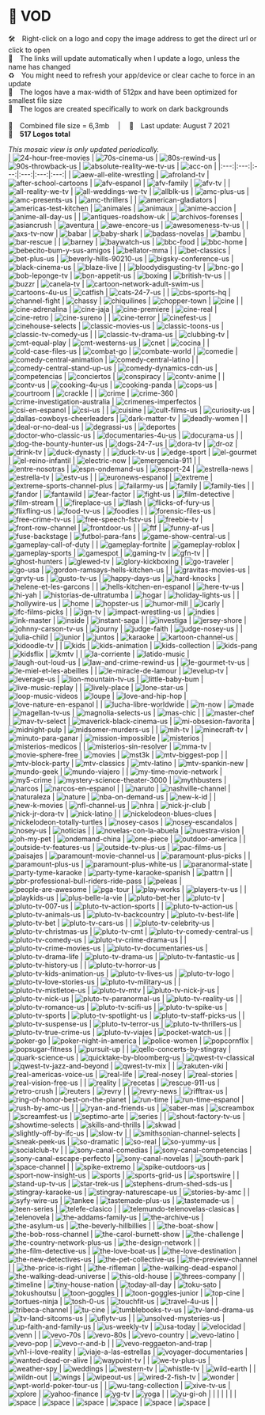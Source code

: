 📼 VOD
===============
🛠 Right-click on a logo and copy the image address to get the direct url or click to open  
🔗 The links will update automatically when I update a logo, unless the name has changed  
♻️ You might need to refresh your app/device or clear cache to force in an update  
📐 The logos have a max-width of 512px and have been optimized for smallest file size  
🖤 The logos are created specifically to work on dark backgrounds  
   
💾 Combined file size = 6,3mb  |  📅 Last update: August 7 2021  
🎨 __517 Logos total__
   
   
*This mosaic view is only updated periodically.*  
| ![24-hour-free-movies] | ![70s-cinema-us] | ![80s-rewind-us] | ![90s-throwback-us] | ![absolute-reality-we-tv-us] | ![acc-on] |
|:---:|:---:|:---:|:---:|:---:|:---:|
| ![aew-all-elite-wrestling] | ![afroland-tv] | ![after-school-cartoons] | ![afv-espanol] | ![afv-family] | ![afv-tv] |
| ![all-reality-we-tv] | ![all-weddings-we-tv] | ![allblk-us] | ![amc-plus-us] | ![amc-presents-us] | ![amc-thrillers] |
| ![american-gladiators] | ![americas-test-kitchen] | ![animales] | ![animaux] | ![anime-accion] | ![anime-all-day-us] |
| ![antiques-roadshow-uk] | ![archivos-forenses] | ![asiancrush] | ![aventura] | ![awe-encore-us] | ![awesomeness-tv-us] |
| ![axs-tv-now] | ![babar] | ![baby-shark] | ![badass-novelas] | ![bambu] | ![bar-rescue] |
| ![barney] | ![baywatch-us] | ![bbc-food] | ![bbc-home] | ![bebecito-bum-y-sus-amigos] | ![bellator-mma] |
| ![bet-classics] | ![bet-plus-us] | ![beverly-hills-90210-us] | ![bigsky-conference-us] | ![black-cinema-us] | ![blaze-live] |
| ![bloodydisgusting-tv] | ![bnc-go] | ![bob-leponge-tv] | ![bon-appetit-us] | ![boxing] | ![british-tv-us] |
| ![buzzr] | ![canela-tv] | ![cartoon-network-adult-swim-us] | ![cartoons-4u-us] | ![catfish] | ![cats-24-7-us] |
| ![cbs-sports-hq] | ![channel-fight] | ![chassy] | ![chiquilines] | ![chopper-town] | ![cine] |
| ![cine-adrenalina] | ![cine-jaja] | ![cine-premiere] | ![cine-real] | ![cine-retro] | ![cine-sureno] |
| ![cine-terror] | ![cinefest-us] | ![cinehouse-selects] | ![classic-movies-us] | ![classic-toons-us] | ![classic-tv-comedy-us] |
| ![classic-tv-drama-us] | ![clubbing-tv] | ![cmt-equal-play] | ![cmt-westerns-us] | ![cnet] | ![cocina] |
| ![cold-case-files-us] | ![combat-go] | ![combate-world] | ![comedie] | ![comedy-central-animation] | ![comedy-central-latino] |
| ![comedy-central-stand-up-us] | ![comedy-dynamics-cdn-us] | ![competencias] | ![conciertos] | ![conspiracy] | ![contv-anime] |
| ![contv-us] | ![cooking-4u-us] | ![cooking-panda] | ![cops-us] | ![courtroom] | ![crackle] |
| ![crime] | ![crime-360] | ![crime-investigation-australia] | ![crimenes-imperfectos] | ![csi-en-espanol] | ![csi-us] |
| ![cuisine] | ![cult-films-us] | ![curiosity-us] | ![dallas-cowboys-cheerleaders] | ![dark-matter-tv] | ![deadly-women] |
| ![deal-or-no-deal-us] | ![degrassi-us] | ![deportes] | ![doctor-who-classic-us] | ![documentaries-4u-us] | ![docurama-us] |
| ![dog-the-bounty-hunter-us] | ![dogs-24-7-us] | ![dora-tv] | ![dr-oz] | ![drink-tv] | ![duck-dynasty] |
| ![duck-tv-us] | ![edge-sport] | ![el-gourmet] | ![el-reino-infantil] | ![electric-now] | ![emergencia-911] |
| ![entre-nosotras] | ![espn-ondemand-us] | ![esport-24] | ![estrella-news] | ![estrella-tv] | ![estv-us] |
| ![euronews-espanol] | ![extreme] | ![extreme-sports-channel-plus] | ![failarmy-us] | ![family] | ![family-ties] |
| ![fandor] | ![fantawild] | ![fear-factor] | ![fight-us] | ![film-detective] | ![film-stream] |
| ![fireplace-us] | ![flash] | ![flicks-of-fury-us] | ![flixfling-us] | ![food-tv-us] | ![foodies] |
| ![forensic-files-us] | ![free-crime-tv-us] | ![free-speech-fstv-us] | ![freebie-tv] | ![front-row-channel] | ![frontdoor-us] |
| ![ftf] | ![funny-af-us] | ![fuse-backstage] | ![futbol-para-fans] | ![game-show-central-us] | ![gameplay-call-of-duty] |
| ![gameplay-fortnite] | ![gameplay-roblox] | ![gameplay-sports] | ![gamespot] | ![gaming-tv] | ![gfn-tv] |
| ![ghost-hunters] | ![glewed-tv] | ![glory-kickboxing] | ![go-traveler] | ![go-usa] | ![gordon-ramsays-hells-kitchen-us] |
| ![gravitas-movies-us] | ![grvty-us] | ![gusto-tv-us] | ![happy-days-us] | ![hard-knocks] | ![helene-et-les-garcons] |
| ![hells-kitchen-en-espanol] | ![here-tv-us] | ![hi-yah] | ![historias-de-ultratumba] | ![hogar] | ![holiday-lights-us] |
| ![hollywire-us] | ![home] | ![hopster-us] | ![humor-mill] | ![icarly] | ![ifc-films-picks] |
| ![ign-tv] | ![impact-wrestling-us] | ![indies] | ![ink-master] | ![inside] | ![instant-saga] |
| ![investiga] | ![jersey-shore] | ![johnny-carson-tv-us] | ![journy] | ![judge-faith] | ![judge-nosey-us] |
| ![julia-child] | ![junior] | ![juntos] | ![karaoke] | ![kartoon-channel-us] | ![kidoodle-tv] |
| ![kids] | ![kids-animation] | ![kids-collection] | ![kids-pang] | ![kidsflix] | ![kmtv] |
| ![la-corriente] | ![latido-music] | ![laugh-out-loud-us] | ![law-and-crime-rewind-us] | ![le-gourmet-tv-us] | ![le-miel-et-les-abeilles] |
| ![le-miracle-de-lamour] | ![levelup-tv] | ![leverage-us] | ![lion-mountain-tv-us] | ![little-baby-bum] | ![live-music-replay] |
| ![lively-place] | ![lone-star-us] | ![loop-music-videos] | ![loupe] | ![love-and-hip-hop] | ![love-nature-en-espanol] |
| ![lucha-libre-worldwide] | ![m-now] | ![made] | ![magellan-tv-us] | ![magnolia-selects-us] | ![mas-chic] |
| ![master-chef] | ![mav-tv-select] | ![maverick-black-cinema-us] | ![mi-obsesion-favorita] | ![midnight-pulp] | ![midsomer-murders-us] |
| ![mih-tv] | ![minecraft-tv] | ![minuto-para-ganar] | ![mission-impossible] | ![misterios] | ![misterios-medicos] |
| ![misterios-sin-resolver] | ![mma-tv] | ![movie-sphere-free] | ![movies] | ![mst3k] | ![mtv-biggest-pop] |
| ![mtv-block-party] | ![mtv-classics] | ![mtv-latino] | ![mtv-spankin-new] | ![mundo-geek] | ![mundo-viajero] |
| ![my-time-movie-network] | ![my5-crime] | ![mystery-science-theater-3000] | ![mythbusters] | ![narcos] | ![narcos-en-espanol] |
| ![naruto] | ![nashville-channel] | ![naturaleza] | ![nature] | ![nba-on-demand-us] | ![new-k-id] |
| ![new-k-movies] | ![nfl-channel-us] | ![nhra] | ![nick-jr-club] | ![nick-jr-dora-tv] | ![nick-latino] |
| ![nickelodeon-blues-clues] | ![nickelodeon-totally-turtles] | ![nosey-casos] | ![nosey-escandalos] | ![nosey-us] | ![noticias] |
| ![novelas-con-la-abuela] | ![nuestra-vision] | ![oh-my-pet] | ![ondemand-china] | ![one-piece] | ![outdoor-america] |
| ![outside-tv-features-us] | ![outside-tv-plus-us] | ![pac-films-us] | ![paisajes] | ![paramount-movie-channel-us] | ![paramount-plus-picks] |
| ![paramount-plus-us] | ![paramount-plus-white-us] | ![paranormal-state] | ![party-tyme-karaoke] | ![party-tyme-karaoke-spanish] | ![pattrn] |
| ![pbr-professional-bull-riders-ride-pass] | ![peleas] | ![people-are-awesome] | ![pga-tour] | ![play-works] | ![players-tv-us] |
| ![playkids-us] | ![plus-belle-la-vie] | ![pluto-bet-her] | ![pluto-tv] | ![pluto-tv-007-us] | ![pluto-tv-action-sports] |
| ![pluto-tv-action-us] | ![pluto-tv-animals-us] | ![pluto-tv-backcountry] | ![pluto-tv-best-life] | ![pluto-tv-bet] | ![pluto-tv-cars-us] |
| ![pluto-tv-celebrity-us] | ![pluto-tv-christmas-us] | ![pluto-tv-cmt] | ![pluto-tv-comedy-central-us] | ![pluto-tv-comedy-us] | ![pluto-tv-crime-drama-us] |
| ![pluto-tv-crime-movies-us] | ![pluto-tv-documentaries-us] | ![pluto-tv-drama-life] | ![pluto-tv-drama-us] | ![pluto-tv-fantastic-us] | ![pluto-tv-history-us] |
| ![pluto-tv-horror-us] | ![pluto-tv-kids-animation-us] | ![pluto-tv-lives-us] | ![pluto-tv-logo] | ![pluto-tv-love-stories-us] | ![pluto-tv-military-us] |
| ![pluto-tv-mistletoe-us] | ![pluto-tv-mtv] | ![pluto-tv-nick-jr-us] | ![pluto-tv-nick-us] | ![pluto-tv-paranormal-us] | ![pluto-tv-reality-us] |
| ![pluto-tv-romance-us] | ![pluto-tv-scifi-us] | ![pluto-tv-spike-us] | ![pluto-tv-sports] | ![pluto-tv-spotlight-us] | ![pluto-tv-staff-picks-us] |
| ![pluto-tv-suspense-us] | ![pluto-tv-terror-us] | ![pluto-tv-thrillers-us] | ![pluto-tv-true-crime-us] | ![pluto-tv-viajes] | ![pocket-watch-us] |
| ![poker-go] | ![poker-night-in-america] | ![police-women] | ![popcornflix] | ![popsugar-fitness] | ![pursuit-up] |
| ![qello-concerts-by-stingray] | ![quark-science-us] | ![quicktake-by-bloomberg-us] | ![qwest-tv-classical] | ![qwest-tv-jazz-and-beyond] | ![qwest-tv-mix] |
| ![rakuten-viki] | ![real-americas-voice-us] | ![real-life] | ![real-nosey] | ![real-stories] | ![real-vision-free-us] |
| ![reality] | ![recetas] | ![rescue-911-us] | ![retro-crush] | ![reuters] | ![revry] |
| ![revry-news] | ![rifftrax-us] | ![ring-of-honor-best-on-the-planet] | ![run-time] | ![run-time-espanol] | ![rush-by-amc-us] |
| ![ryan-and-friends-us] | ![saber-mas] | ![screambox] | ![screamfest-us] | ![septimo-arte] | ![series] |
| ![shout-factory-tv-us] | ![showtime-selects] | ![skills-and-thrills] | ![skwad] | ![slightly-off-by-ifc-us] | ![slow-tv] |
| ![smithsonian-channel-selects] | ![sneak-peek-us] | ![so-dramatic] | ![so-real] | ![so-yummy-us] | ![socialclub-tv] |
| ![sony-canal-comedias] | ![sony-canal-competencias] | ![sony-canal-escape-perfecto] | ![sony-canal-novelas] | ![south-park] | ![space-channel] |
| ![spike-extremo] | ![spike-outdoors-us] | ![sport-now-insight-us] | ![sports] | ![sports-grid-us] | ![sportswire] |
| ![stand-up-tv-us] | ![star-trek-us] | ![stephens-drum-shed-sds-us] | ![stingray-karaoke-us] | ![stingray-naturescape-us] | ![stories-by-amc] |
| ![syfy-wire-us] | ![tankee] | ![tastemade-plus-us] | ![tastemade-us] | ![teen-series] | ![telefe-clasico] |
| ![telemundo-telenovelas-clasicas] | ![telenovela] | ![the-addams-family-us] | ![the-archive-us] | ![the-asylum-us] | ![the-beverly-hillbillies] |
| ![the-boat-show] | ![the-bob-ross-channel] | ![the-carol-burnett-show] | ![the-challenge] | ![the-country-network-plus-us] | ![the-design-network] |
| ![the-film-detective-us] | ![the-love-boat-us] | ![the-love-destination] | ![the-new-detectives-us] | ![the-pet-collective-us] | ![the-preview-channel] |
| ![the-price-is-right] | ![the-rifleman] | ![the-walking-dead-espanol] | ![the-walking-dead-universe] | ![this-old-house] | ![threes-company] |
| ![timeline] | ![tiny-house-nation] | ![today-all-day] | ![toku-sato] | ![tokushoutsu] | ![toon-goggles] |
| ![toon-goggles-junior] | ![top-cine] | ![tortues-ninja] | ![tosh-0-us] | ![touchfit-us] | ![travel-4u-us] |
| ![tribeca-channel] | ![tu-cine] | ![tumblebooks-tv-us] | ![tv-land-drama-us] | ![tv-land-sitcoms-us] | ![uflytv-us] |
| ![unsolved-mysteries-us] | ![up-faith-and-family-us] | ![us-weekly-tv] | ![usa-today] | ![velocidad] | ![venn] |
| ![vevo-70s] | ![vevo-80s] | ![vevo-country] | ![vevo-latino] | ![vevo-pop] | ![vevo-r-and-b] |
| ![vevo-reggaeton-and-trap] | ![vh1-i-love-reality] | ![viaje-a-las-estrellas] | ![voyager-documentaries] | ![wanted-dead-or-alive] | ![waypoint-tv] |
| ![we-tv-plus-us] | ![weather-spy] | ![weddings] | ![western-tv] | ![whistle-tv] | ![wild-earth] |
| ![wildn-out] | ![wings] | ![wipeout-us] | ![wired-2-fish-tv] | ![wonder] | ![wpt-world-poker-tour-us] |
| ![wu-tang-collection] | ![xive-tv-us] | ![xplore] | ![yahoo-finance] | ![yg-tv] | ![yoga] |
| ![yu-gi-oh] |  |  |  |  |  |
| ![space] | ![space] | ![space] | ![space] | ![space] | ![space] |

[24-hour-free-movies]:https://raw.githubusercontent.com/Tapiosinn/tv-logos/master/misc/vod/24-hour-free-movies-vod.png
[70s-cinema-us]:https://raw.githubusercontent.com/Tapiosinn/tv-logos/master/misc/vod/70s-cinema-vod-us.png
[80s-rewind-us]:https://raw.githubusercontent.com/Tapiosinn/tv-logos/master/misc/vod/80s-rewind-vod-us.png
[90s-throwback-us]:https://raw.githubusercontent.com/Tapiosinn/tv-logos/master/misc/vod/90s-throwback-vod-us.png
[absolute-reality-we-tv-us]:https://raw.githubusercontent.com/Tapiosinn/tv-logos/master/misc/vod/absolute-reality-we-tv-vod-us.png
[acc-on]:https://raw.githubusercontent.com/Tapiosinn/tv-logos/master/misc/vod/acc-on-vod.png
[aew-all-elite-wrestling]:https://raw.githubusercontent.com/Tapiosinn/tv-logos/master/misc/vod/aew-all-elite-wrestling-vod.png
[afroland-tv]:https://raw.githubusercontent.com/Tapiosinn/tv-logos/master/misc/vod/afroland-tv-vod.png
[after-school-cartoons]:https://raw.githubusercontent.com/Tapiosinn/tv-logos/master/misc/vod/after-school-cartoons-vod.png
[afv-espanol]:https://raw.githubusercontent.com/Tapiosinn/tv-logos/master/misc/vod/afv-espanol-vod.png
[afv-family]:https://raw.githubusercontent.com/Tapiosinn/tv-logos/master/misc/vod/afv-family-vod.png
[afv-tv]:https://raw.githubusercontent.com/Tapiosinn/tv-logos/master/misc/vod/afv-tv-vod.png
[all-reality-we-tv]:https://raw.githubusercontent.com/Tapiosinn/tv-logos/master/misc/vod/all-reality-we-tv-vod.png
[all-weddings-we-tv]:https://raw.githubusercontent.com/Tapiosinn/tv-logos/master/misc/vod/all-weddings-we-tv-vod.png
[allblk-us]:https://raw.githubusercontent.com/Tapiosinn/tv-logos/master/misc/vod/allblk-vod-us.png
[amc-plus-us]:https://raw.githubusercontent.com/Tapiosinn/tv-logos/master/misc/vod/amc-plus-vod-us.png
[amc-presents-us]:https://raw.githubusercontent.com/Tapiosinn/tv-logos/master/misc/vod/amc-presents-vod-us.png
[amc-thrillers]:https://raw.githubusercontent.com/Tapiosinn/tv-logos/master/misc/vod/amc-thrillers-vod.png
[american-gladiators]:https://raw.githubusercontent.com/Tapiosinn/tv-logos/master/misc/vod/american-gladiators-vod.png
[americas-test-kitchen]:https://raw.githubusercontent.com/Tapiosinn/tv-logos/master/misc/vod/americas-test-kitchen-vod.png
[animales]:https://raw.githubusercontent.com/Tapiosinn/tv-logos/master/misc/vod/animales-vod.png
[animaux]:https://raw.githubusercontent.com/Tapiosinn/tv-logos/master/misc/vod/animaux-vod.png
[anime-accion]:https://raw.githubusercontent.com/Tapiosinn/tv-logos/master/misc/vod/anime-accion-vod.png
[anime-all-day-us]:https://raw.githubusercontent.com/Tapiosinn/tv-logos/master/misc/vod/anime-all-day-vod-us.png
[antiques-roadshow-uk]:https://raw.githubusercontent.com/Tapiosinn/tv-logos/master/misc/vod/antiques-roadshow-uk-vod.png
[archivos-forenses]:https://raw.githubusercontent.com/Tapiosinn/tv-logos/master/misc/vod/archivos-forenses-vod.png
[asiancrush]:https://raw.githubusercontent.com/Tapiosinn/tv-logos/master/misc/vod/asiancrush-vod.png
[aventura]:https://raw.githubusercontent.com/Tapiosinn/tv-logos/master/misc/vod/aventura-vod.png
[awe-encore-us]:https://raw.githubusercontent.com/Tapiosinn/tv-logos/master/misc/vod/awe-encore-vod-us.png
[awesomeness-tv-us]:https://raw.githubusercontent.com/Tapiosinn/tv-logos/master/misc/vod/awesomeness-tv-vod-us.png
[axs-tv-now]:https://raw.githubusercontent.com/Tapiosinn/tv-logos/master/misc/vod/axs-tv-now-vod.png
[babar]:https://raw.githubusercontent.com/Tapiosinn/tv-logos/master/misc/vod/babar-vod.png
[baby-shark]:https://raw.githubusercontent.com/Tapiosinn/tv-logos/master/misc/vod/baby-shark-vod.png
[badass-novelas]:https://raw.githubusercontent.com/Tapiosinn/tv-logos/master/misc/vod/badass-novelas-vod.png
[bambu]:https://raw.githubusercontent.com/Tapiosinn/tv-logos/master/misc/vod/bambu-vod.png
[bar-rescue]:https://raw.githubusercontent.com/Tapiosinn/tv-logos/master/misc/vod/bar-rescue-vod.png
[barney]:https://raw.githubusercontent.com/Tapiosinn/tv-logos/master/misc/vod/barney-vod.png
[baywatch-us]:https://raw.githubusercontent.com/Tapiosinn/tv-logos/master/misc/vod/baywatch-vod-us.png
[bbc-food]:https://raw.githubusercontent.com/Tapiosinn/tv-logos/master/misc/vod/bbc-food-vod.png
[bbc-home]:https://raw.githubusercontent.com/Tapiosinn/tv-logos/master/misc/vod/bbc-home-vod.png
[bebecito-bum-y-sus-amigos]:https://raw.githubusercontent.com/Tapiosinn/tv-logos/master/misc/vod/bebecito-bum-y-sus-amigos-vod.png
[bellator-mma]:https://raw.githubusercontent.com/Tapiosinn/tv-logos/master/misc/vod/bellator-mma-vod.png
[bet-classics]:https://raw.githubusercontent.com/Tapiosinn/tv-logos/master/misc/vod/bet-classics-vod.png
[bet-plus-us]:https://raw.githubusercontent.com/Tapiosinn/tv-logos/master/misc/vod/bet-plus-vod-us.png
[beverly-hills-90210-us]:https://raw.githubusercontent.com/Tapiosinn/tv-logos/master/misc/vod/beverly-hills-90210-vod-us.png
[bigsky-conference-us]:https://raw.githubusercontent.com/Tapiosinn/tv-logos/master/misc/vod/bigsky-conference-vod-us.png
[black-cinema-us]:https://raw.githubusercontent.com/Tapiosinn/tv-logos/master/misc/vod/black-cinema-vod-us.png
[blaze-live]:https://raw.githubusercontent.com/Tapiosinn/tv-logos/master/misc/vod/blaze-live-vod.png
[bloodydisgusting-tv]:https://raw.githubusercontent.com/Tapiosinn/tv-logos/master/misc/vod/bloodydisgusting-tv-vod.png
[bnc-go]:https://raw.githubusercontent.com/Tapiosinn/tv-logos/master/misc/vod/bnc-go-vod.png
[bob-leponge-tv]:https://raw.githubusercontent.com/Tapiosinn/tv-logos/master/misc/vod/bob-leponge-tv-vod.png
[bon-appetit-us]:https://raw.githubusercontent.com/Tapiosinn/tv-logos/master/misc/vod/bon-appetit-vod-us.png
[boxing]:https://raw.githubusercontent.com/Tapiosinn/tv-logos/master/misc/vod/boxing-vod.png
[british-tv-us]:https://raw.githubusercontent.com/Tapiosinn/tv-logos/master/misc/vod/british-tv-vod-us.png
[buzzr]:https://raw.githubusercontent.com/Tapiosinn/tv-logos/master/misc/vod/buzzr-vod.png
[canela-tv]:https://raw.githubusercontent.com/Tapiosinn/tv-logos/master/misc/vod/canela-tv-vod.png
[cartoon-network-adult-swim-us]:https://raw.githubusercontent.com/Tapiosinn/tv-logos/master/misc/vod/cartoon-network-adult-swim-vod-us.png
[cartoons-4u-us]:https://raw.githubusercontent.com/Tapiosinn/tv-logos/master/misc/vod/cartoons-4u-vod-us.png
[catfish]:https://raw.githubusercontent.com/Tapiosinn/tv-logos/master/misc/vod/catfish-vod.png
[cats-24-7-us]:https://raw.githubusercontent.com/Tapiosinn/tv-logos/master/misc/vod/cats-24-7-vod-us.png
[cbs-sports-hq]:https://raw.githubusercontent.com/Tapiosinn/tv-logos/master/misc/vod/cbs-sports-hq-vod.png
[channel-fight]:https://raw.githubusercontent.com/Tapiosinn/tv-logos/master/misc/vod/channel-fight-vod.png
[chassy]:https://raw.githubusercontent.com/Tapiosinn/tv-logos/master/misc/vod/chassy-vod.png
[chiquilines]:https://raw.githubusercontent.com/Tapiosinn/tv-logos/master/misc/vod/chiquilines-vod.png
[chopper-town]:https://raw.githubusercontent.com/Tapiosinn/tv-logos/master/misc/vod/chopper-town-vod.png
[cine]:https://raw.githubusercontent.com/Tapiosinn/tv-logos/master/misc/vod/cine-vod.png
[cine-adrenalina]:https://raw.githubusercontent.com/Tapiosinn/tv-logos/master/misc/vod/cine-adrenalina-vod.png
[cine-jaja]:https://raw.githubusercontent.com/Tapiosinn/tv-logos/master/misc/vod/cine-jaja-vod.png
[cine-premiere]:https://raw.githubusercontent.com/Tapiosinn/tv-logos/master/misc/vod/cine-premiere-vod.png
[cine-real]:https://raw.githubusercontent.com/Tapiosinn/tv-logos/master/misc/vod/cine-real-vod.png
[cine-retro]:https://raw.githubusercontent.com/Tapiosinn/tv-logos/master/misc/vod/cine-retro-vod.png
[cine-sureno]:https://raw.githubusercontent.com/Tapiosinn/tv-logos/master/misc/vod/cine-sureno-vod.png
[cine-terror]:https://raw.githubusercontent.com/Tapiosinn/tv-logos/master/misc/vod/cine-terror-vod.png
[cinefest-us]:https://raw.githubusercontent.com/Tapiosinn/tv-logos/master/misc/vod/cinefest-vod-us.png
[cinehouse-selects]:https://raw.githubusercontent.com/Tapiosinn/tv-logos/master/misc/vod/cinehouse-selects-vod.png
[classic-movies-us]:https://raw.githubusercontent.com/Tapiosinn/tv-logos/master/misc/vod/classic-movies-vod-us.png
[classic-toons-us]:https://raw.githubusercontent.com/Tapiosinn/tv-logos/master/misc/vod/classic-toons-vod-us.png
[classic-tv-comedy-us]:https://raw.githubusercontent.com/Tapiosinn/tv-logos/master/misc/vod/classic-tv-comedy-vod-us.png
[classic-tv-drama-us]:https://raw.githubusercontent.com/Tapiosinn/tv-logos/master/misc/vod/classic-tv-drama-vod-us.png
[clubbing-tv]:https://raw.githubusercontent.com/Tapiosinn/tv-logos/master/misc/vod/clubbing-tv-vod.png
[cmt-equal-play]:https://raw.githubusercontent.com/Tapiosinn/tv-logos/master/misc/vod/cmt-equal-play-vod.png
[cmt-westerns-us]:https://raw.githubusercontent.com/Tapiosinn/tv-logos/master/misc/vod/cmt-westerns-vod-us.png
[cnet]:https://raw.githubusercontent.com/Tapiosinn/tv-logos/master/misc/vod/cnet-vod.png
[cocina]:https://raw.githubusercontent.com/Tapiosinn/tv-logos/master/misc/vod/cocina-vod.png
[cold-case-files-us]:https://raw.githubusercontent.com/Tapiosinn/tv-logos/master/misc/vod/cold-case-files-vod-us.png
[combat-go]:https://raw.githubusercontent.com/Tapiosinn/tv-logos/master/misc/vod/combat-go-vod.png
[combate-world]:https://raw.githubusercontent.com/Tapiosinn/tv-logos/master/misc/vod/combate-world-vod.png
[comedie]:https://raw.githubusercontent.com/Tapiosinn/tv-logos/master/misc/vod/comedie-vod.png
[comedy-central-animation]:https://raw.githubusercontent.com/Tapiosinn/tv-logos/master/misc/vod/comedy-central-animation-vod.png
[comedy-central-latino]:https://raw.githubusercontent.com/Tapiosinn/tv-logos/master/misc/vod/comedy-central-latino-vod.png
[comedy-central-stand-up-us]:https://raw.githubusercontent.com/Tapiosinn/tv-logos/master/misc/vod/comedy-central-stand-up-vod-us.png
[comedy-dynamics-cdn-us]:https://raw.githubusercontent.com/Tapiosinn/tv-logos/master/misc/vod/comedy-dynamics-cdn-vod-us.png
[competencias]:https://raw.githubusercontent.com/Tapiosinn/tv-logos/master/misc/vod/competencias-vod.png
[conciertos]:https://raw.githubusercontent.com/Tapiosinn/tv-logos/master/misc/vod/conciertos-vod.png
[conspiracy]:https://raw.githubusercontent.com/Tapiosinn/tv-logos/master/misc/vod/conspiracy-vod.png
[contv-anime]:https://raw.githubusercontent.com/Tapiosinn/tv-logos/master/misc/vod/contv-anime-vod.png
[contv-us]:https://raw.githubusercontent.com/Tapiosinn/tv-logos/master/misc/vod/contv-vod-us.png
[cooking-4u-us]:https://raw.githubusercontent.com/Tapiosinn/tv-logos/master/misc/vod/cooking-4u-vod-us.png
[cooking-panda]:https://raw.githubusercontent.com/Tapiosinn/tv-logos/master/misc/vod/cooking-panda-vod.png
[cops-us]:https://raw.githubusercontent.com/Tapiosinn/tv-logos/master/misc/vod/cops-vod-us.png
[courtroom]:https://raw.githubusercontent.com/Tapiosinn/tv-logos/master/misc/vod/courtroom-vod.png
[crackle]:https://raw.githubusercontent.com/Tapiosinn/tv-logos/master/misc/vod/crackle-vod.png
[crime]:https://raw.githubusercontent.com/Tapiosinn/tv-logos/master/misc/vod/crime-vod.png
[crime-360]:https://raw.githubusercontent.com/Tapiosinn/tv-logos/master/misc/vod/crime-360-vod.png
[crime-investigation-australia]:https://raw.githubusercontent.com/Tapiosinn/tv-logos/master/misc/vod/crime-investigation-australia-vod.png
[crimenes-imperfectos]:https://raw.githubusercontent.com/Tapiosinn/tv-logos/master/misc/vod/crimenes-imperfectos-vod.png
[csi-en-espanol]:https://raw.githubusercontent.com/Tapiosinn/tv-logos/master/misc/vod/csi-en-espanol-vod.png
[csi-us]:https://raw.githubusercontent.com/Tapiosinn/tv-logos/master/misc/vod/csi-vod-us.png
[cuisine]:https://raw.githubusercontent.com/Tapiosinn/tv-logos/master/misc/vod/cuisine-vod.png
[cult-films-us]:https://raw.githubusercontent.com/Tapiosinn/tv-logos/master/misc/vod/cult-films-vod-us.png
[curiosity-us]:https://raw.githubusercontent.com/Tapiosinn/tv-logos/master/misc/vod/curiosity-vod-us.png
[dallas-cowboys-cheerleaders]:https://raw.githubusercontent.com/Tapiosinn/tv-logos/master/misc/vod/dallas-cowboys-cheerleaders-vod.png
[dark-matter-tv]:https://raw.githubusercontent.com/Tapiosinn/tv-logos/master/misc/vod/dark-matter-tv-vod.png
[deadly-women]:https://raw.githubusercontent.com/Tapiosinn/tv-logos/master/misc/vod/deadly-women-vod.png
[deal-or-no-deal-us]:https://raw.githubusercontent.com/Tapiosinn/tv-logos/master/misc/vod/deal-or-no-deal-vod-us.png
[degrassi-us]:https://raw.githubusercontent.com/Tapiosinn/tv-logos/master/misc/vod/degrassi-vod-us.png
[deportes]:https://raw.githubusercontent.com/Tapiosinn/tv-logos/master/misc/vod/deportes-vod.png
[doctor-who-classic-us]:https://raw.githubusercontent.com/Tapiosinn/tv-logos/master/misc/vod/doctor-who-classic-vod-us.png
[documentaries-4u-us]:https://raw.githubusercontent.com/Tapiosinn/tv-logos/master/misc/vod/documentaries-4u-vod-us.png
[docurama-us]:https://raw.githubusercontent.com/Tapiosinn/tv-logos/master/misc/vod/docurama-vod-us.png
[dog-the-bounty-hunter-us]:https://raw.githubusercontent.com/Tapiosinn/tv-logos/master/misc/vod/dog-the-bounty-hunter-vod-us.png
[dogs-24-7-us]:https://raw.githubusercontent.com/Tapiosinn/tv-logos/master/misc/vod/dogs-24-7-vod-us.png
[dora-tv]:https://raw.githubusercontent.com/Tapiosinn/tv-logos/master/misc/vod/dora-tv-vod.png
[dr-oz]:https://raw.githubusercontent.com/Tapiosinn/tv-logos/master/misc/vod/dr-oz-vod.png
[drink-tv]:https://raw.githubusercontent.com/Tapiosinn/tv-logos/master/misc/vod/drink-tv-vod.png
[duck-dynasty]:https://raw.githubusercontent.com/Tapiosinn/tv-logos/master/misc/vod/duck-dynasty-vod.png
[duck-tv-us]:https://raw.githubusercontent.com/Tapiosinn/tv-logos/master/misc/vod/duck-tv-vod-us.png
[edge-sport]:https://raw.githubusercontent.com/Tapiosinn/tv-logos/master/misc/vod/edge-sport-vod.png
[el-gourmet]:https://raw.githubusercontent.com/Tapiosinn/tv-logos/master/misc/vod/el-gourmet-vod.png
[el-reino-infantil]:https://raw.githubusercontent.com/Tapiosinn/tv-logos/master/misc/vod/el-reino-infantil-vod.png
[electric-now]:https://raw.githubusercontent.com/Tapiosinn/tv-logos/master/misc/vod/electric-now-vod.png
[emergencia-911]:https://raw.githubusercontent.com/Tapiosinn/tv-logos/master/misc/vod/emergencia-911-vod.png
[entre-nosotras]:https://raw.githubusercontent.com/Tapiosinn/tv-logos/master/misc/vod/entre-nosotras-vod.png
[espn-ondemand-us]:https://raw.githubusercontent.com/Tapiosinn/tv-logos/master/misc/vod/espn-ondemand-vod-us.png
[esport-24]:https://raw.githubusercontent.com/Tapiosinn/tv-logos/master/misc/vod/esport-24-vod.png
[estrella-news]:https://raw.githubusercontent.com/Tapiosinn/tv-logos/master/misc/vod/estrella-news-vod.png
[estrella-tv]:https://raw.githubusercontent.com/Tapiosinn/tv-logos/master/misc/vod/estrella-tv-vod.png
[estv-us]:https://raw.githubusercontent.com/Tapiosinn/tv-logos/master/misc/vod/estv-vod-us.png
[euronews-espanol]:https://raw.githubusercontent.com/Tapiosinn/tv-logos/master/misc/vod/euronews-espanol-vod.png
[extreme]:https://raw.githubusercontent.com/Tapiosinn/tv-logos/master/misc/vod/extreme-vod.png
[extreme-sports-channel-plus]:https://raw.githubusercontent.com/Tapiosinn/tv-logos/master/misc/vod/extreme-sports-channel-plus-vod.png
[failarmy-us]:https://raw.githubusercontent.com/Tapiosinn/tv-logos/master/misc/vod/failarmy-vod-us.png
[family]:https://raw.githubusercontent.com/Tapiosinn/tv-logos/master/misc/vod/family-vod.png
[family-ties]:https://raw.githubusercontent.com/Tapiosinn/tv-logos/master/misc/vod/family-ties-vod.png
[fandor]:https://raw.githubusercontent.com/Tapiosinn/tv-logos/master/misc/vod/fandor-vod.png
[fantawild]:https://raw.githubusercontent.com/Tapiosinn/tv-logos/master/misc/vod/fantawild-vod.png
[fear-factor]:https://raw.githubusercontent.com/Tapiosinn/tv-logos/master/misc/vod/fear-factor-vod.png
[fight-us]:https://raw.githubusercontent.com/Tapiosinn/tv-logos/master/misc/vod/fight-vod-us.png
[film-detective]:https://raw.githubusercontent.com/Tapiosinn/tv-logos/master/misc/vod/film-detective-vod.png
[film-stream]:https://raw.githubusercontent.com/Tapiosinn/tv-logos/master/misc/vod/film-stream-vod.png
[fireplace-us]:https://raw.githubusercontent.com/Tapiosinn/tv-logos/master/misc/vod/fireplace-vod-us.png
[flash]:https://raw.githubusercontent.com/Tapiosinn/tv-logos/master/misc/vod/flash-vod.png
[flicks-of-fury-us]:https://raw.githubusercontent.com/Tapiosinn/tv-logos/master/misc/vod/flicks-of-fury-vod-us.png
[flixfling-us]:https://raw.githubusercontent.com/Tapiosinn/tv-logos/master/misc/vod/flixfling-vod-us.png
[food-tv-us]:https://raw.githubusercontent.com/Tapiosinn/tv-logos/master/misc/vod/food-tv-vod-us.png
[foodies]:https://raw.githubusercontent.com/Tapiosinn/tv-logos/master/misc/vod/foodies-vod.png
[forensic-files-us]:https://raw.githubusercontent.com/Tapiosinn/tv-logos/master/misc/vod/forensic-files-vod-us.png
[free-crime-tv-us]:https://raw.githubusercontent.com/Tapiosinn/tv-logos/master/misc/vod/free-crime-tv-vod-us.png
[free-speech-fstv-us]:https://raw.githubusercontent.com/Tapiosinn/tv-logos/master/misc/vod/free-speech-fstv-vod-us.png
[freebie-tv]:https://raw.githubusercontent.com/Tapiosinn/tv-logos/master/misc/vod/freebie-tv-vod.png
[front-row-channel]:https://raw.githubusercontent.com/Tapiosinn/tv-logos/master/misc/vod/front-row-channel-vod.png
[frontdoor-us]:https://raw.githubusercontent.com/Tapiosinn/tv-logos/master/misc/vod/frontdoor-vod-us.png
[ftf]:https://raw.githubusercontent.com/Tapiosinn/tv-logos/master/misc/vod/ftf-vod.png
[funny-af-us]:https://raw.githubusercontent.com/Tapiosinn/tv-logos/master/misc/vod/funny-af-vod-us.png
[fuse-backstage]:https://raw.githubusercontent.com/Tapiosinn/tv-logos/master/misc/vod/fuse-backstage-vod.png
[futbol-para-fans]:https://raw.githubusercontent.com/Tapiosinn/tv-logos/master/misc/vod/futbol-para-fans-vod.png
[game-show-central-us]:https://raw.githubusercontent.com/Tapiosinn/tv-logos/master/misc/vod/game-show-central-vod-us.png
[gameplay-call-of-duty]:https://raw.githubusercontent.com/Tapiosinn/tv-logos/master/misc/vod/gameplay-call-of-duty-vod.png
[gameplay-fortnite]:https://raw.githubusercontent.com/Tapiosinn/tv-logos/master/misc/vod/gameplay-fortnite-vod.png
[gameplay-roblox]:https://raw.githubusercontent.com/Tapiosinn/tv-logos/master/misc/vod/gameplay-roblox-vod.png
[gameplay-sports]:https://raw.githubusercontent.com/Tapiosinn/tv-logos/master/misc/vod/gameplay-sports-vod.png
[gamespot]:https://raw.githubusercontent.com/Tapiosinn/tv-logos/master/misc/vod/gamespot-vod.png
[gaming-tv]:https://raw.githubusercontent.com/Tapiosinn/tv-logos/master/misc/vod/gaming-tv-vod.png
[gfn-tv]:https://raw.githubusercontent.com/Tapiosinn/tv-logos/master/misc/vod/gfn-tv-vod.png
[ghost-hunters]:https://raw.githubusercontent.com/Tapiosinn/tv-logos/master/misc/vod/ghost-hunters-vod.png
[glewed-tv]:https://raw.githubusercontent.com/Tapiosinn/tv-logos/master/misc/vod/glewed-tv-vod.png
[glory-kickboxing]:https://raw.githubusercontent.com/Tapiosinn/tv-logos/master/misc/vod/glory-kickboxing-vod.png
[go-traveler]:https://raw.githubusercontent.com/Tapiosinn/tv-logos/master/misc/vod/go-traveler-vod.png
[go-usa]:https://raw.githubusercontent.com/Tapiosinn/tv-logos/master/misc/vod/go-usa-vod.png
[gordon-ramsays-hells-kitchen-us]:https://raw.githubusercontent.com/Tapiosinn/tv-logos/master/misc/vod/gordon-ramsays-hells-kitchen-vod-us.png
[gravitas-movies-us]:https://raw.githubusercontent.com/Tapiosinn/tv-logos/master/misc/vod/gravitas-movies-vod-us.png
[grvty-us]:https://raw.githubusercontent.com/Tapiosinn/tv-logos/master/misc/vod/grvty-vod-us.png
[gusto-tv-us]:https://raw.githubusercontent.com/Tapiosinn/tv-logos/master/misc/vod/gusto-tv-vod-us.png
[happy-days-us]:https://raw.githubusercontent.com/Tapiosinn/tv-logos/master/misc/vod/happy-days-vod-us.png
[hard-knocks]:https://raw.githubusercontent.com/Tapiosinn/tv-logos/master/misc/vod/hard-knocks-vod.png
[helene-et-les-garcons]:https://raw.githubusercontent.com/Tapiosinn/tv-logos/master/misc/vod/helene-et-les-garcons-vod.png
[hells-kitchen-en-espanol]:https://raw.githubusercontent.com/Tapiosinn/tv-logos/master/misc/vod/hells-kitchen-en-espanol-vod.png
[here-tv-us]:https://raw.githubusercontent.com/Tapiosinn/tv-logos/master/misc/vod/here-tv-vod-us.png
[hi-yah]:https://raw.githubusercontent.com/Tapiosinn/tv-logos/master/misc/vod/hi-yah-vod.png
[historias-de-ultratumba]:https://raw.githubusercontent.com/Tapiosinn/tv-logos/master/misc/vod/historias-de-ultratumba-vod.png
[hogar]:https://raw.githubusercontent.com/Tapiosinn/tv-logos/master/misc/vod/hogar-vod.png
[holiday-lights-us]:https://raw.githubusercontent.com/Tapiosinn/tv-logos/master/misc/vod/holiday-lights-vod-us.png
[hollywire-us]:https://raw.githubusercontent.com/Tapiosinn/tv-logos/master/misc/vod/hollywire-vod-us.png
[home]:https://raw.githubusercontent.com/Tapiosinn/tv-logos/master/misc/vod/home-vod.png
[hopster-us]:https://raw.githubusercontent.com/Tapiosinn/tv-logos/master/misc/vod/hopster-vod-us.png
[humor-mill]:https://raw.githubusercontent.com/Tapiosinn/tv-logos/master/misc/vod/humor-mill-vod.png
[icarly]:https://raw.githubusercontent.com/Tapiosinn/tv-logos/master/misc/vod/icarly-vod.png
[ifc-films-picks]:https://raw.githubusercontent.com/Tapiosinn/tv-logos/master/misc/vod/ifc-films-picks-vod.png
[ign-tv]:https://raw.githubusercontent.com/Tapiosinn/tv-logos/master/misc/vod/ign-tv-vod.png
[impact-wrestling-us]:https://raw.githubusercontent.com/Tapiosinn/tv-logos/master/misc/vod/impact-wrestling-vod-us.png
[indies]:https://raw.githubusercontent.com/Tapiosinn/tv-logos/master/misc/vod/indies-vod.png
[ink-master]:https://raw.githubusercontent.com/Tapiosinn/tv-logos/master/misc/vod/ink-master-vod.png
[inside]:https://raw.githubusercontent.com/Tapiosinn/tv-logos/master/misc/vod/inside-vod.png
[instant-saga]:https://raw.githubusercontent.com/Tapiosinn/tv-logos/master/misc/vod/instant-saga-vod.png
[investiga]:https://raw.githubusercontent.com/Tapiosinn/tv-logos/master/misc/vod/investiga-vod.png
[jersey-shore]:https://raw.githubusercontent.com/Tapiosinn/tv-logos/master/misc/vod/jersey-shore-vod.png
[johnny-carson-tv-us]:https://raw.githubusercontent.com/Tapiosinn/tv-logos/master/misc/vod/johnny-carson-tv-vod-us.png
[journy]:https://raw.githubusercontent.com/Tapiosinn/tv-logos/master/misc/vod/journy-vod.png
[judge-faith]:https://raw.githubusercontent.com/Tapiosinn/tv-logos/master/misc/vod/judge-faith-vod.png
[judge-nosey-us]:https://raw.githubusercontent.com/Tapiosinn/tv-logos/master/misc/vod/judge-nosey-vod-us.png
[julia-child]:https://raw.githubusercontent.com/Tapiosinn/tv-logos/master/misc/vod/julia-child-vod.png
[junior]:https://raw.githubusercontent.com/Tapiosinn/tv-logos/master/misc/vod/junior-vod.png
[juntos]:https://raw.githubusercontent.com/Tapiosinn/tv-logos/master/misc/vod/juntos-vod.png
[karaoke]:https://raw.githubusercontent.com/Tapiosinn/tv-logos/master/misc/vod/karaoke-vod.png
[kartoon-channel-us]:https://raw.githubusercontent.com/Tapiosinn/tv-logos/master/misc/vod/kartoon-channel-vod-us.png
[kidoodle-tv]:https://raw.githubusercontent.com/Tapiosinn/tv-logos/master/misc/vod/kidoodle-tv-vod.png
[kids]:https://raw.githubusercontent.com/Tapiosinn/tv-logos/master/misc/vod/kids-vod.png
[kids-animation]:https://raw.githubusercontent.com/Tapiosinn/tv-logos/master/misc/vod/kids-animation-vod.png
[kids-collection]:https://raw.githubusercontent.com/Tapiosinn/tv-logos/master/misc/vod/kids-collection-vod.png
[kids-pang]:https://raw.githubusercontent.com/Tapiosinn/tv-logos/master/misc/vod/kids-pang-vod.png
[kidsflix]:https://raw.githubusercontent.com/Tapiosinn/tv-logos/master/misc/vod/kidsflix-vod.png
[kmtv]:https://raw.githubusercontent.com/Tapiosinn/tv-logos/master/misc/vod/kmtv-vod.png
[la-corriente]:https://raw.githubusercontent.com/Tapiosinn/tv-logos/master/misc/vod/la-corriente-vod.png
[latido-music]:https://raw.githubusercontent.com/Tapiosinn/tv-logos/master/misc/vod/latido-music-vod.png
[laugh-out-loud-us]:https://raw.githubusercontent.com/Tapiosinn/tv-logos/master/misc/vod/laugh-out-loud-vod-us.png
[law-and-crime-rewind-us]:https://raw.githubusercontent.com/Tapiosinn/tv-logos/master/misc/vod/law-and-crime-rewind-vod-us.png
[le-gourmet-tv-us]:https://raw.githubusercontent.com/Tapiosinn/tv-logos/master/misc/vod/le-gourmet-tv-vod-us.png
[le-miel-et-les-abeilles]:https://raw.githubusercontent.com/Tapiosinn/tv-logos/master/misc/vod/le-miel-et-les-abeilles-vod.png
[le-miracle-de-lamour]:https://raw.githubusercontent.com/Tapiosinn/tv-logos/master/misc/vod/le-miracle-de-lamour-vod.png
[levelup-tv]:https://raw.githubusercontent.com/Tapiosinn/tv-logos/master/misc/vod/levelup-tv-vod.png
[leverage-us]:https://raw.githubusercontent.com/Tapiosinn/tv-logos/master/misc/vod/leverage-vod-us.png
[lion-mountain-tv-us]:https://raw.githubusercontent.com/Tapiosinn/tv-logos/master/misc/vod/lion-mountain-tv-vod-us.png
[little-baby-bum]:https://raw.githubusercontent.com/Tapiosinn/tv-logos/master/misc/vod/little-baby-bum-vod.png
[live-music-replay]:https://raw.githubusercontent.com/Tapiosinn/tv-logos/master/misc/vod/live-music-replay-vod.png
[lively-place]:https://raw.githubusercontent.com/Tapiosinn/tv-logos/master/misc/vod/lively-place-vod.png
[lone-star-us]:https://raw.githubusercontent.com/Tapiosinn/tv-logos/master/misc/vod/lone-star-vod-us.png
[loop-music-videos]:https://raw.githubusercontent.com/Tapiosinn/tv-logos/master/misc/vod/loop-music-videos-vod.png
[loupe]:https://raw.githubusercontent.com/Tapiosinn/tv-logos/master/misc/vod/loupe-vod.png
[love-and-hip-hop]:https://raw.githubusercontent.com/Tapiosinn/tv-logos/master/misc/vod/love-and-hip-hop-vod.png
[love-nature-en-espanol]:https://raw.githubusercontent.com/Tapiosinn/tv-logos/master/misc/vod/love-nature-en-espanol-vod.png
[lucha-libre-worldwide]:https://raw.githubusercontent.com/Tapiosinn/tv-logos/master/misc/vod/lucha-libre-worldwide-vod.png
[m-now]:https://raw.githubusercontent.com/Tapiosinn/tv-logos/master/misc/vod/m-now-vod.png
[made]:https://raw.githubusercontent.com/Tapiosinn/tv-logos/master/misc/vod/made-vod.png
[magellan-tv-us]:https://raw.githubusercontent.com/Tapiosinn/tv-logos/master/misc/vod/magellan-tv-vod-us.png
[magnolia-selects-us]:https://raw.githubusercontent.com/Tapiosinn/tv-logos/master/misc/vod/magnolia-selects-vod-us.png
[mas-chic]:https://raw.githubusercontent.com/Tapiosinn/tv-logos/master/misc/vod/mas-chic-vod.png
[master-chef]:https://raw.githubusercontent.com/Tapiosinn/tv-logos/master/misc/vod/master-chef-vod.png
[mav-tv-select]:https://raw.githubusercontent.com/Tapiosinn/tv-logos/master/misc/vod/mav-tv-select-vod.png
[maverick-black-cinema-us]:https://raw.githubusercontent.com/Tapiosinn/tv-logos/master/misc/vod/maverick-black-cinema-vod-us.png
[mi-obsesion-favorita]:https://raw.githubusercontent.com/Tapiosinn/tv-logos/master/misc/vod/mi-obsesion-favorita-vod.png
[midnight-pulp]:https://raw.githubusercontent.com/Tapiosinn/tv-logos/master/misc/vod/midnight-pulp-vod.png
[midsomer-murders-us]:https://raw.githubusercontent.com/Tapiosinn/tv-logos/master/misc/vod/midsomer-murders-vod-us.png
[mih-tv]:https://raw.githubusercontent.com/Tapiosinn/tv-logos/master/misc/vod/mih-tv-vod.png
[minecraft-tv]:https://raw.githubusercontent.com/Tapiosinn/tv-logos/master/misc/vod/minecraft-tv-vod.png
[minuto-para-ganar]:https://raw.githubusercontent.com/Tapiosinn/tv-logos/master/misc/vod/minuto-para-ganar-vod.png
[mission-impossible]:https://raw.githubusercontent.com/Tapiosinn/tv-logos/master/misc/vod/mission-impossible-vod.png
[misterios]:https://raw.githubusercontent.com/Tapiosinn/tv-logos/master/misc/vod/misterios-vod.png
[misterios-medicos]:https://raw.githubusercontent.com/Tapiosinn/tv-logos/master/misc/vod/misterios-medicos-vod.png
[misterios-sin-resolver]:https://raw.githubusercontent.com/Tapiosinn/tv-logos/master/misc/vod/misterios-sin-resolver-vod.png
[mma-tv]:https://raw.githubusercontent.com/Tapiosinn/tv-logos/master/misc/vod/mma-tv-vod.png
[movie-sphere-free]:https://raw.githubusercontent.com/Tapiosinn/tv-logos/master/misc/vod/movie-sphere-free-vod.png
[movies]:https://raw.githubusercontent.com/Tapiosinn/tv-logos/master/misc/vod/movies-vod.png
[mst3k]:https://raw.githubusercontent.com/Tapiosinn/tv-logos/master/misc/vod/mst3k-vod.png
[mtv-biggest-pop]:https://raw.githubusercontent.com/Tapiosinn/tv-logos/master/misc/vod/mtv-biggest-pop-vod.png
[mtv-block-party]:https://raw.githubusercontent.com/Tapiosinn/tv-logos/master/misc/vod/mtv-block-party-vod.png
[mtv-classics]:https://raw.githubusercontent.com/Tapiosinn/tv-logos/master/misc/vod/mtv-classics-vod.png
[mtv-latino]:https://raw.githubusercontent.com/Tapiosinn/tv-logos/master/misc/vod/mtv-latino-vod.png
[mtv-spankin-new]:https://raw.githubusercontent.com/Tapiosinn/tv-logos/master/misc/vod/mtv-spankin-new-vod.png
[mundo-geek]:https://raw.githubusercontent.com/Tapiosinn/tv-logos/master/misc/vod/mundo-geek-vod.png
[mundo-viajero]:https://raw.githubusercontent.com/Tapiosinn/tv-logos/master/misc/vod/mundo-viajero-vod.png
[my-time-movie-network]:https://raw.githubusercontent.com/Tapiosinn/tv-logos/master/misc/vod/my-time-movie-network-vod.png
[my5-crime]:https://raw.githubusercontent.com/Tapiosinn/tv-logos/master/misc/vod/my5-crime-vod.png
[mystery-science-theater-3000]:https://raw.githubusercontent.com/Tapiosinn/tv-logos/master/misc/vod/mystery-science-theater-3000-vod.png
[mythbusters]:https://raw.githubusercontent.com/Tapiosinn/tv-logos/master/misc/vod/mythbusters-vod.png
[narcos]:https://raw.githubusercontent.com/Tapiosinn/tv-logos/master/misc/vod/narcos-vod.png
[narcos-en-espanol]:https://raw.githubusercontent.com/Tapiosinn/tv-logos/master/misc/vod/narcos-en-espanol-vod.png
[naruto]:https://raw.githubusercontent.com/Tapiosinn/tv-logos/master/misc/vod/naruto-vod.png
[nashville-channel]:https://raw.githubusercontent.com/Tapiosinn/tv-logos/master/misc/vod/nashville-channel-vod.png
[naturaleza]:https://raw.githubusercontent.com/Tapiosinn/tv-logos/master/misc/vod/naturaleza-vod.png
[nature]:https://raw.githubusercontent.com/Tapiosinn/tv-logos/master/misc/vod/nature-vod.png
[nba-on-demand-us]:https://raw.githubusercontent.com/Tapiosinn/tv-logos/master/misc/vod/nba-on-demand-vod-us.png
[new-k-id]:https://raw.githubusercontent.com/Tapiosinn/tv-logos/master/misc/vod/new-k-id-vod.png
[new-k-movies]:https://raw.githubusercontent.com/Tapiosinn/tv-logos/master/misc/vod/new-k-movies-vod.png
[nfl-channel-us]:https://raw.githubusercontent.com/Tapiosinn/tv-logos/master/misc/vod/nfl-channel-vod-us.png
[nhra]:https://raw.githubusercontent.com/Tapiosinn/tv-logos/master/misc/vod/nhra-vod.png
[nick-jr-club]:https://raw.githubusercontent.com/Tapiosinn/tv-logos/master/misc/vod/nick-jr-club-vod.png
[nick-jr-dora-tv]:https://raw.githubusercontent.com/Tapiosinn/tv-logos/master/misc/vod/nick-jr-dora-tv-vod.png
[nick-latino]:https://raw.githubusercontent.com/Tapiosinn/tv-logos/master/misc/vod/nick-latino-vod.png
[nickelodeon-blues-clues]:https://raw.githubusercontent.com/Tapiosinn/tv-logos/master/misc/vod/nickelodeon-blues-clues-vod.png
[nickelodeon-totally-turtles]:https://raw.githubusercontent.com/Tapiosinn/tv-logos/master/misc/vod/nickelodeon-totally-turtles-vod.png
[nosey-casos]:https://raw.githubusercontent.com/Tapiosinn/tv-logos/master/misc/vod/nosey-casos-vod.png
[nosey-escandalos]:https://raw.githubusercontent.com/Tapiosinn/tv-logos/master/misc/vod/nosey-escandalos-vod.png
[nosey-us]:https://raw.githubusercontent.com/Tapiosinn/tv-logos/master/misc/vod/nosey-vod-us.png
[noticias]:https://raw.githubusercontent.com/Tapiosinn/tv-logos/master/misc/vod/noticias-vod.png
[novelas-con-la-abuela]:https://raw.githubusercontent.com/Tapiosinn/tv-logos/master/misc/vod/novelas-con-la-abuela-vod.png
[nuestra-vision]:https://raw.githubusercontent.com/Tapiosinn/tv-logos/master/misc/vod/nuestra-vision-vod.png
[oh-my-pet]:https://raw.githubusercontent.com/Tapiosinn/tv-logos/master/misc/vod/oh-my-pet-vod.png
[ondemand-china]:https://raw.githubusercontent.com/Tapiosinn/tv-logos/master/misc/vod/ondemand-china-vod.png
[one-piece]:https://raw.githubusercontent.com/Tapiosinn/tv-logos/master/misc/vod/one-piece-vod.png
[outdoor-america]:https://raw.githubusercontent.com/Tapiosinn/tv-logos/master/misc/vod/outdoor-america-vod.png
[outside-tv-features-us]:https://raw.githubusercontent.com/Tapiosinn/tv-logos/master/misc/vod/outside-tv-features-vod-us.png
[outside-tv-plus-us]:https://raw.githubusercontent.com/Tapiosinn/tv-logos/master/misc/vod/outside-tv-plus-vod-us.png
[pac-films-us]:https://raw.githubusercontent.com/Tapiosinn/tv-logos/master/misc/vod/pac-films-vod-us.png
[paisajes]:https://raw.githubusercontent.com/Tapiosinn/tv-logos/master/misc/vod/paisajes-vod.png
[paramount-movie-channel-us]:https://raw.githubusercontent.com/Tapiosinn/tv-logos/master/misc/vod/paramount-movie-channel-vod-us.png
[paramount-plus-picks]:https://raw.githubusercontent.com/Tapiosinn/tv-logos/master/misc/vod/paramount-plus-picks-vod.png
[paramount-plus-us]:https://raw.githubusercontent.com/Tapiosinn/tv-logos/master/misc/vod/paramount-plus-vod-us.png
[paramount-plus-white-us]:https://raw.githubusercontent.com/Tapiosinn/tv-logos/master/misc/vod/paramount-plus-white-vod-us.png
[paranormal-state]:https://raw.githubusercontent.com/Tapiosinn/tv-logos/master/misc/vod/paranormal-state-vod.png
[party-tyme-karaoke]:https://raw.githubusercontent.com/Tapiosinn/tv-logos/master/misc/vod/party-tyme-karaoke-vod.png
[party-tyme-karaoke-spanish]:https://raw.githubusercontent.com/Tapiosinn/tv-logos/master/misc/vod/party-tyme-karaoke-spanish-vod.png
[pattrn]:https://raw.githubusercontent.com/Tapiosinn/tv-logos/master/misc/vod/pattrn-vod.png
[pbr-professional-bull-riders-ride-pass]:https://raw.githubusercontent.com/Tapiosinn/tv-logos/master/misc/vod/pbr-professional-bull-riders-ride-pass-vod.png
[peleas]:https://raw.githubusercontent.com/Tapiosinn/tv-logos/master/misc/vod/peleas-vod.png
[people-are-awesome]:https://raw.githubusercontent.com/Tapiosinn/tv-logos/master/misc/vod/people-are-awesome-vod.png
[pga-tour]:https://raw.githubusercontent.com/Tapiosinn/tv-logos/master/misc/vod/pga-tour-vod.png
[play-works]:https://raw.githubusercontent.com/Tapiosinn/tv-logos/master/misc/vod/play-works-vod.png
[players-tv-us]:https://raw.githubusercontent.com/Tapiosinn/tv-logos/master/misc/vod/players-tv-vod-us.png
[playkids-us]:https://raw.githubusercontent.com/Tapiosinn/tv-logos/master/misc/vod/playkids-vod-us.png
[plus-belle-la-vie]:https://raw.githubusercontent.com/Tapiosinn/tv-logos/master/misc/vod/plus-belle-la-vie-vod.png
[pluto-bet-her]:https://raw.githubusercontent.com/Tapiosinn/tv-logos/master/misc/vod/pluto-bet-her-vod.png
[pluto-tv]:https://raw.githubusercontent.com/Tapiosinn/tv-logos/master/misc/vod/pluto-tv-vod.png
[pluto-tv-007-us]:https://raw.githubusercontent.com/Tapiosinn/tv-logos/master/misc/vod/pluto-tv-007-vod-us.png
[pluto-tv-action-sports]:https://raw.githubusercontent.com/Tapiosinn/tv-logos/master/misc/vod/pluto-tv-action-sports-vod.png
[pluto-tv-action-us]:https://raw.githubusercontent.com/Tapiosinn/tv-logos/master/misc/vod/pluto-tv-action-vod-us.png
[pluto-tv-animals-us]:https://raw.githubusercontent.com/Tapiosinn/tv-logos/master/misc/vod/pluto-tv-animals-vod-us.png
[pluto-tv-backcountry]:https://raw.githubusercontent.com/Tapiosinn/tv-logos/master/misc/vod/pluto-tv-backcountry-vod.png
[pluto-tv-best-life]:https://raw.githubusercontent.com/Tapiosinn/tv-logos/master/misc/vod/pluto-tv-best-life-vod.png
[pluto-tv-bet]:https://raw.githubusercontent.com/Tapiosinn/tv-logos/master/misc/vod/pluto-tv-bet-vod.png
[pluto-tv-cars-us]:https://raw.githubusercontent.com/Tapiosinn/tv-logos/master/misc/vod/pluto-tv-cars-vod-us.png
[pluto-tv-celebrity-us]:https://raw.githubusercontent.com/Tapiosinn/tv-logos/master/misc/vod/pluto-tv-celebrity-vod-us.png
[pluto-tv-christmas-us]:https://raw.githubusercontent.com/Tapiosinn/tv-logos/master/misc/vod/pluto-tv-christmas-vod-us.png
[pluto-tv-cmt]:https://raw.githubusercontent.com/Tapiosinn/tv-logos/master/misc/vod/pluto-tv-cmt-vod.png
[pluto-tv-comedy-central-us]:https://raw.githubusercontent.com/Tapiosinn/tv-logos/master/misc/vod/pluto-tv-comedy-central-vod-us.png
[pluto-tv-comedy-us]:https://raw.githubusercontent.com/Tapiosinn/tv-logos/master/misc/vod/pluto-tv-comedy-vod-us.png
[pluto-tv-crime-drama-us]:https://raw.githubusercontent.com/Tapiosinn/tv-logos/master/misc/vod/pluto-tv-crime-drama-vod-us.png
[pluto-tv-crime-movies-us]:https://raw.githubusercontent.com/Tapiosinn/tv-logos/master/misc/vod/pluto-tv-crime-movies-vod-us.png
[pluto-tv-documentaries-us]:https://raw.githubusercontent.com/Tapiosinn/tv-logos/master/misc/vod/pluto-tv-documentaries-vod-us.png
[pluto-tv-drama-life]:https://raw.githubusercontent.com/Tapiosinn/tv-logos/master/misc/vod/pluto-tv-drama-life-vod.png
[pluto-tv-drama-us]:https://raw.githubusercontent.com/Tapiosinn/tv-logos/master/misc/vod/pluto-tv-drama-vod-us.png
[pluto-tv-fantastic-us]:https://raw.githubusercontent.com/Tapiosinn/tv-logos/master/misc/vod/pluto-tv-fantastic-vod-us.png
[pluto-tv-history-us]:https://raw.githubusercontent.com/Tapiosinn/tv-logos/master/misc/vod/pluto-tv-history-vod-us.png
[pluto-tv-horror-us]:https://raw.githubusercontent.com/Tapiosinn/tv-logos/master/misc/vod/pluto-tv-horror-vod-us.png
[pluto-tv-kids-animation-us]:https://raw.githubusercontent.com/Tapiosinn/tv-logos/master/misc/vod/pluto-tv-kids-animation-vod-us.png
[pluto-tv-lives-us]:https://raw.githubusercontent.com/Tapiosinn/tv-logos/master/misc/vod/pluto-tv-lives-vod-us.png
[pluto-tv-logo]:https://raw.githubusercontent.com/Tapiosinn/tv-logos/master/misc/vod/pluto-tv-logo-vod.png
[pluto-tv-love-stories-us]:https://raw.githubusercontent.com/Tapiosinn/tv-logos/master/misc/vod/pluto-tv-love-stories-vod-us.png
[pluto-tv-military-us]:https://raw.githubusercontent.com/Tapiosinn/tv-logos/master/misc/vod/pluto-tv-military-vod-us.png
[pluto-tv-mistletoe-us]:https://raw.githubusercontent.com/Tapiosinn/tv-logos/master/misc/vod/pluto-tv-mistletoe-vod-us.png
[pluto-tv-mtv]:https://raw.githubusercontent.com/Tapiosinn/tv-logos/master/misc/vod/pluto-tv-mtv-vod.png
[pluto-tv-nick-jr-us]:https://raw.githubusercontent.com/Tapiosinn/tv-logos/master/misc/vod/pluto-tv-nick-jr-vod-us.png
[pluto-tv-nick-us]:https://raw.githubusercontent.com/Tapiosinn/tv-logos/master/misc/vod/pluto-tv-nick-vod-us.png
[pluto-tv-paranormal-us]:https://raw.githubusercontent.com/Tapiosinn/tv-logos/master/misc/vod/pluto-tv-paranormal-vod-us.png
[pluto-tv-reality-us]:https://raw.githubusercontent.com/Tapiosinn/tv-logos/master/misc/vod/pluto-tv-reality-vod-us.png
[pluto-tv-romance-us]:https://raw.githubusercontent.com/Tapiosinn/tv-logos/master/misc/vod/pluto-tv-romance-vod-us.png
[pluto-tv-scifi-us]:https://raw.githubusercontent.com/Tapiosinn/tv-logos/master/misc/vod/pluto-tv-scifi-vod-us.png
[pluto-tv-spike-us]:https://raw.githubusercontent.com/Tapiosinn/tv-logos/master/misc/vod/pluto-tv-spike-vod-us.png
[pluto-tv-sports]:https://raw.githubusercontent.com/Tapiosinn/tv-logos/master/misc/vod/pluto-tv-sports-vod.png
[pluto-tv-spotlight-us]:https://raw.githubusercontent.com/Tapiosinn/tv-logos/master/misc/vod/pluto-tv-spotlight-vod-us.png
[pluto-tv-staff-picks-us]:https://raw.githubusercontent.com/Tapiosinn/tv-logos/master/misc/vod/pluto-tv-staff-picks-vod-us.png
[pluto-tv-suspense-us]:https://raw.githubusercontent.com/Tapiosinn/tv-logos/master/misc/vod/pluto-tv-suspense-vod-us.png
[pluto-tv-terror-us]:https://raw.githubusercontent.com/Tapiosinn/tv-logos/master/misc/vod/pluto-tv-terror-vod-us.png
[pluto-tv-thrillers-us]:https://raw.githubusercontent.com/Tapiosinn/tv-logos/master/misc/vod/pluto-tv-thrillers-vod-us.png
[pluto-tv-true-crime-us]:https://raw.githubusercontent.com/Tapiosinn/tv-logos/master/misc/vod/pluto-tv-true-crime-vod-us.png
[pluto-tv-viajes]:https://raw.githubusercontent.com/Tapiosinn/tv-logos/master/misc/vod/pluto-tv-viajes-vod.png
[pocket-watch-us]:https://raw.githubusercontent.com/Tapiosinn/tv-logos/master/misc/vod/pocket-watch-vod-us.png
[poker-go]:https://raw.githubusercontent.com/Tapiosinn/tv-logos/master/misc/vod/poker-go-vod.png
[poker-night-in-america]:https://raw.githubusercontent.com/Tapiosinn/tv-logos/master/misc/vod/poker-night-in-america-vod.png
[police-women]:https://raw.githubusercontent.com/Tapiosinn/tv-logos/master/misc/vod/police-women-vod.png
[popcornflix]:https://raw.githubusercontent.com/Tapiosinn/tv-logos/master/misc/vod/popcornflix-vod.png
[popsugar-fitness]:https://raw.githubusercontent.com/Tapiosinn/tv-logos/master/misc/vod/popsugar-fitness-vod.png
[pursuit-up]:https://raw.githubusercontent.com/Tapiosinn/tv-logos/master/misc/vod/pursuit-up-vod.png
[qello-concerts-by-stingray]:https://raw.githubusercontent.com/Tapiosinn/tv-logos/master/misc/vod/qello-concerts-by-stingray-vod.png
[quark-science-us]:https://raw.githubusercontent.com/Tapiosinn/tv-logos/master/misc/vod/quark-science-vod-us.png
[quicktake-by-bloomberg-us]:https://raw.githubusercontent.com/Tapiosinn/tv-logos/master/misc/vod/quicktake-by-bloomberg-vod-us.png
[qwest-tv-classical]:https://raw.githubusercontent.com/Tapiosinn/tv-logos/master/misc/vod/qwest-tv-classical-vod.png
[qwest-tv-jazz-and-beyond]:https://raw.githubusercontent.com/Tapiosinn/tv-logos/master/misc/vod/qwest-tv-jazz-and-beyond-vod.png
[qwest-tv-mix]:https://raw.githubusercontent.com/Tapiosinn/tv-logos/master/misc/vod/qwest-tv-mix-vod.png
[rakuten-viki]:https://raw.githubusercontent.com/Tapiosinn/tv-logos/master/misc/vod/rakuten-viki-vod.png
[real-americas-voice-us]:https://raw.githubusercontent.com/Tapiosinn/tv-logos/master/misc/vod/real-americas-voice-vod-us.png
[real-life]:https://raw.githubusercontent.com/Tapiosinn/tv-logos/master/misc/vod/real-life-vod.png
[real-nosey]:https://raw.githubusercontent.com/Tapiosinn/tv-logos/master/misc/vod/real-nosey-vod.png
[real-stories]:https://raw.githubusercontent.com/Tapiosinn/tv-logos/master/misc/vod/real-stories-vod.png
[real-vision-free-us]:https://raw.githubusercontent.com/Tapiosinn/tv-logos/master/misc/vod/real-vision-free-vod-us.png
[reality]:https://raw.githubusercontent.com/Tapiosinn/tv-logos/master/misc/vod/reality-vod.png
[recetas]:https://raw.githubusercontent.com/Tapiosinn/tv-logos/master/misc/vod/recetas-vod.png
[rescue-911-us]:https://raw.githubusercontent.com/Tapiosinn/tv-logos/master/misc/vod/rescue-911-vod-us.png
[retro-crush]:https://raw.githubusercontent.com/Tapiosinn/tv-logos/master/misc/vod/retro-crush-vod.png
[reuters]:https://raw.githubusercontent.com/Tapiosinn/tv-logos/master/misc/vod/reuters-vod.png
[revry]:https://raw.githubusercontent.com/Tapiosinn/tv-logos/master/misc/vod/revry-vod.png
[revry-news]:https://raw.githubusercontent.com/Tapiosinn/tv-logos/master/misc/vod/revry-news-vod.png
[rifftrax-us]:https://raw.githubusercontent.com/Tapiosinn/tv-logos/master/misc/vod/rifftrax-vod-us.png
[ring-of-honor-best-on-the-planet]:https://raw.githubusercontent.com/Tapiosinn/tv-logos/master/misc/vod/ring-of-honor-best-on-the-planet-vod.png
[run-time]:https://raw.githubusercontent.com/Tapiosinn/tv-logos/master/misc/vod/run-time-vod.png
[run-time-espanol]:https://raw.githubusercontent.com/Tapiosinn/tv-logos/master/misc/vod/run-time-espanol-vod.png
[rush-by-amc-us]:https://raw.githubusercontent.com/Tapiosinn/tv-logos/master/misc/vod/rush-by-amc-vod-us.png
[ryan-and-friends-us]:https://raw.githubusercontent.com/Tapiosinn/tv-logos/master/misc/vod/ryan-and-friends-vod-us.png
[saber-mas]:https://raw.githubusercontent.com/Tapiosinn/tv-logos/master/misc/vod/saber-mas-vod.png
[screambox]:https://raw.githubusercontent.com/Tapiosinn/tv-logos/master/misc/vod/screambox-vod.png
[screamfest-us]:https://raw.githubusercontent.com/Tapiosinn/tv-logos/master/misc/vod/screamfest-vod-us.png
[septimo-arte]:https://raw.githubusercontent.com/Tapiosinn/tv-logos/master/misc/vod/septimo-arte-vod.png
[series]:https://raw.githubusercontent.com/Tapiosinn/tv-logos/master/misc/vod/series-vod.png
[shout-factory-tv-us]:https://raw.githubusercontent.com/Tapiosinn/tv-logos/master/misc/vod/shout-factory-tv-vod-us.png
[showtime-selects]:https://raw.githubusercontent.com/Tapiosinn/tv-logos/master/misc/vod/showtime-selects-vod.png
[skills-and-thrills]:https://raw.githubusercontent.com/Tapiosinn/tv-logos/master/misc/vod/skills-and-thrills-vod.png
[skwad]:https://raw.githubusercontent.com/Tapiosinn/tv-logos/master/misc/vod/skwad-vod.png
[slightly-off-by-ifc-us]:https://raw.githubusercontent.com/Tapiosinn/tv-logos/master/misc/vod/slightly-off-by-ifc-vod-us.png
[slow-tv]:https://raw.githubusercontent.com/Tapiosinn/tv-logos/master/misc/vod/slow-tv-vod.png
[smithsonian-channel-selects]:https://raw.githubusercontent.com/Tapiosinn/tv-logos/master/misc/vod/smithsonian-channel-selects-vod.png
[sneak-peek-us]:https://raw.githubusercontent.com/Tapiosinn/tv-logos/master/misc/vod/sneak-peek-vod-us.png
[so-dramatic]:https://raw.githubusercontent.com/Tapiosinn/tv-logos/master/misc/vod/so-dramatic-vod.png
[so-real]:https://raw.githubusercontent.com/Tapiosinn/tv-logos/master/misc/vod/so-real-vod.png
[so-yummy-us]:https://raw.githubusercontent.com/Tapiosinn/tv-logos/master/misc/vod/so-yummy-vod-us.png
[socialclub-tv]:https://raw.githubusercontent.com/Tapiosinn/tv-logos/master/misc/vod/socialclub-tv-vod.png
[sony-canal-comedias]:https://raw.githubusercontent.com/Tapiosinn/tv-logos/master/misc/vod/sony-canal-comedias-vod.png
[sony-canal-competencias]:https://raw.githubusercontent.com/Tapiosinn/tv-logos/master/misc/vod/sony-canal-competencias-vod.png
[sony-canal-escape-perfecto]:https://raw.githubusercontent.com/Tapiosinn/tv-logos/master/misc/vod/sony-canal-escape-perfecto-vod.png
[sony-canal-novelas]:https://raw.githubusercontent.com/Tapiosinn/tv-logos/master/misc/vod/sony-canal-novelas-vod.png
[south-park]:https://raw.githubusercontent.com/Tapiosinn/tv-logos/master/misc/vod/south-park-vod.png
[space-channel]:https://raw.githubusercontent.com/Tapiosinn/tv-logos/master/misc/vod/space-channel-vod.png
[spike-extremo]:https://raw.githubusercontent.com/Tapiosinn/tv-logos/master/misc/vod/spike-extremo-vod.png
[spike-outdoors-us]:https://raw.githubusercontent.com/Tapiosinn/tv-logos/master/misc/vod/spike-outdoors-vod-us.png
[sport-now-insight-us]:https://raw.githubusercontent.com/Tapiosinn/tv-logos/master/misc/vod/sport-now-insight-vod-us.png
[sports]:https://raw.githubusercontent.com/Tapiosinn/tv-logos/master/misc/vod/sports-vod.png
[sports-grid-us]:https://raw.githubusercontent.com/Tapiosinn/tv-logos/master/misc/vod/sports-grid-vod-us.png
[sportswire]:https://raw.githubusercontent.com/Tapiosinn/tv-logos/master/misc/vod/sportswire-vod.png
[stand-up-tv-us]:https://raw.githubusercontent.com/Tapiosinn/tv-logos/master/misc/vod/stand-up-tv-vod-us.png
[star-trek-us]:https://raw.githubusercontent.com/Tapiosinn/tv-logos/master/misc/vod/star-trek-vod-us.png
[stephens-drum-shed-sds-us]:https://raw.githubusercontent.com/Tapiosinn/tv-logos/master/misc/vod/stephens-drum-shed-sds-vod-us.png
[stingray-karaoke-us]:https://raw.githubusercontent.com/Tapiosinn/tv-logos/master/misc/vod/stingray-karaoke-vod-us.png
[stingray-naturescape-us]:https://raw.githubusercontent.com/Tapiosinn/tv-logos/master/misc/vod/stingray-naturescape-vod-us.png
[stories-by-amc]:https://raw.githubusercontent.com/Tapiosinn/tv-logos/master/misc/vod/stories-by-amc-vod.png
[syfy-wire-us]:https://raw.githubusercontent.com/Tapiosinn/tv-logos/master/misc/vod/syfy-wire-vod-us.png
[tankee]:https://raw.githubusercontent.com/Tapiosinn/tv-logos/master/misc/vod/tankee-vod.png
[tastemade-plus-us]:https://raw.githubusercontent.com/Tapiosinn/tv-logos/master/misc/vod/tastemade-plus-vod-us.png
[tastemade-us]:https://raw.githubusercontent.com/Tapiosinn/tv-logos/master/misc/vod/tastemade-vod-us.png
[teen-series]:https://raw.githubusercontent.com/Tapiosinn/tv-logos/master/misc/vod/teen-series-vod.png
[telefe-clasico]:https://raw.githubusercontent.com/Tapiosinn/tv-logos/master/misc/vod/telefe-clasico-vod.png
[telemundo-telenovelas-clasicas]:https://raw.githubusercontent.com/Tapiosinn/tv-logos/master/misc/vod/telemundo-telenovelas-clasicas-vod.png
[telenovela]:https://raw.githubusercontent.com/Tapiosinn/tv-logos/master/misc/vod/telenovela-vod.png
[the-addams-family-us]:https://raw.githubusercontent.com/Tapiosinn/tv-logos/master/misc/vod/the-addams-family-vod-us.png
[the-archive-us]:https://raw.githubusercontent.com/Tapiosinn/tv-logos/master/misc/vod/the-archive-vod-us.png
[the-asylum-us]:https://raw.githubusercontent.com/Tapiosinn/tv-logos/master/misc/vod/the-asylum-vod-us.png
[the-beverly-hillbillies]:https://raw.githubusercontent.com/Tapiosinn/tv-logos/master/misc/vod/the-beverly-hillbillies-vod.png
[the-boat-show]:https://raw.githubusercontent.com/Tapiosinn/tv-logos/master/misc/vod/the-boat-show-vod.png
[the-bob-ross-channel]:https://raw.githubusercontent.com/Tapiosinn/tv-logos/master/misc/vod/the-bob-ross-channel-vod.png
[the-carol-burnett-show]:https://raw.githubusercontent.com/Tapiosinn/tv-logos/master/misc/vod/the-carol-burnett-show-vod.png
[the-challenge]:https://raw.githubusercontent.com/Tapiosinn/tv-logos/master/misc/vod/the-challenge-vod.png
[the-country-network-plus-us]:https://raw.githubusercontent.com/Tapiosinn/tv-logos/master/misc/vod/the-country-network-plus-vod-us.png
[the-design-network]:https://raw.githubusercontent.com/Tapiosinn/tv-logos/master/misc/vod/the-design-network-vod.png
[the-film-detective-us]:https://raw.githubusercontent.com/Tapiosinn/tv-logos/master/misc/vod/the-film-detective-vod-us.png
[the-love-boat-us]:https://raw.githubusercontent.com/Tapiosinn/tv-logos/master/misc/vod/the-love-boat-vod-us.png
[the-love-destination]:https://raw.githubusercontent.com/Tapiosinn/tv-logos/master/misc/vod/the-love-destination-vod.png
[the-new-detectives-us]:https://raw.githubusercontent.com/Tapiosinn/tv-logos/master/misc/vod/the-new-detectives-vod-us.png
[the-pet-collective-us]:https://raw.githubusercontent.com/Tapiosinn/tv-logos/master/misc/vod/the-pet-collective-vod-us.png
[the-preview-channel]:https://raw.githubusercontent.com/Tapiosinn/tv-logos/master/misc/vod/the-preview-channel-vod.png
[the-price-is-right]:https://raw.githubusercontent.com/Tapiosinn/tv-logos/master/misc/vod/the-price-is-right-vod.png
[the-rifleman]:https://raw.githubusercontent.com/Tapiosinn/tv-logos/master/misc/vod/the-rifleman-vod.png
[the-walking-dead-espanol]:https://raw.githubusercontent.com/Tapiosinn/tv-logos/master/misc/vod/the-walking-dead-espanol-vod.png
[the-walking-dead-universe]:https://raw.githubusercontent.com/Tapiosinn/tv-logos/master/misc/vod/the-walking-dead-universe-vod.png
[this-old-house]:https://raw.githubusercontent.com/Tapiosinn/tv-logos/master/misc/vod/this-old-house-vod.png
[threes-company]:https://raw.githubusercontent.com/Tapiosinn/tv-logos/master/misc/vod/threes-company-vod.png
[timeline]:https://raw.githubusercontent.com/Tapiosinn/tv-logos/master/misc/vod/timeline-vod.png
[tiny-house-nation]:https://raw.githubusercontent.com/Tapiosinn/tv-logos/master/misc/vod/tiny-house-nation-vod.png
[today-all-day]:https://raw.githubusercontent.com/Tapiosinn/tv-logos/master/misc/vod/today-all-day-vod.png
[toku-sato]:https://raw.githubusercontent.com/Tapiosinn/tv-logos/master/misc/vod/toku-sato-vod.png
[tokushoutsu]:https://raw.githubusercontent.com/Tapiosinn/tv-logos/master/misc/vod/tokushoutsu-vod.png
[toon-goggles]:https://raw.githubusercontent.com/Tapiosinn/tv-logos/master/misc/vod/toon-goggles-vod.png
[toon-goggles-junior]:https://raw.githubusercontent.com/Tapiosinn/tv-logos/master/misc/vod/toon-goggles-junior-vod.png
[top-cine]:https://raw.githubusercontent.com/Tapiosinn/tv-logos/master/misc/vod/top-cine-vod.png
[tortues-ninja]:https://raw.githubusercontent.com/Tapiosinn/tv-logos/master/misc/vod/tortues-ninja-vod.png
[tosh-0-us]:https://raw.githubusercontent.com/Tapiosinn/tv-logos/master/misc/vod/tosh-0-vod-us.png
[touchfit-us]:https://raw.githubusercontent.com/Tapiosinn/tv-logos/master/misc/vod/touchfit-vod-us.png
[travel-4u-us]:https://raw.githubusercontent.com/Tapiosinn/tv-logos/master/misc/vod/travel-4u-vod-us.png
[tribeca-channel]:https://raw.githubusercontent.com/Tapiosinn/tv-logos/master/misc/vod/tribeca-channel-vod.png
[tu-cine]:https://raw.githubusercontent.com/Tapiosinn/tv-logos/master/misc/vod/tu-cine-vod.png
[tumblebooks-tv-us]:https://raw.githubusercontent.com/Tapiosinn/tv-logos/master/misc/vod/tumblebooks-tv-vod-us.png
[tv-land-drama-us]:https://raw.githubusercontent.com/Tapiosinn/tv-logos/master/misc/vod/tv-land-drama-vod-us.png
[tv-land-sitcoms-us]:https://raw.githubusercontent.com/Tapiosinn/tv-logos/master/misc/vod/tv-land-sitcoms-vod-us.png
[uflytv-us]:https://raw.githubusercontent.com/Tapiosinn/tv-logos/master/misc/vod/uflytv-vod-us.png
[unsolved-mysteries-us]:https://raw.githubusercontent.com/Tapiosinn/tv-logos/master/misc/vod/unsolved-mysteries-vod-us.png
[up-faith-and-family-us]:https://raw.githubusercontent.com/Tapiosinn/tv-logos/master/misc/vod/up-faith-and-family-vod-us.png
[us-weekly-tv]:https://raw.githubusercontent.com/Tapiosinn/tv-logos/master/misc/vod/us-weekly-tv-vod.png
[usa-today]:https://raw.githubusercontent.com/Tapiosinn/tv-logos/master/misc/vod/usa-today-vod.png
[velocidad]:https://raw.githubusercontent.com/Tapiosinn/tv-logos/master/misc/vod/velocidad-vod.png
[venn]:https://raw.githubusercontent.com/Tapiosinn/tv-logos/master/misc/vod/venn-vod.png
[vevo-70s]:https://raw.githubusercontent.com/Tapiosinn/tv-logos/master/misc/vod/vevo-70s-vod.png
[vevo-80s]:https://raw.githubusercontent.com/Tapiosinn/tv-logos/master/misc/vod/vevo-80s-vod.png
[vevo-country]:https://raw.githubusercontent.com/Tapiosinn/tv-logos/master/misc/vod/vevo-country-vod.png
[vevo-latino]:https://raw.githubusercontent.com/Tapiosinn/tv-logos/master/misc/vod/vevo-latino-vod.png
[vevo-pop]:https://raw.githubusercontent.com/Tapiosinn/tv-logos/master/misc/vod/vevo-pop-vod.png
[vevo-r-and-b]:https://raw.githubusercontent.com/Tapiosinn/tv-logos/master/misc/vod/vevo-r-and-b-vod.png
[vevo-reggaeton-and-trap]:https://raw.githubusercontent.com/Tapiosinn/tv-logos/master/misc/vod/vevo-reggaeton-and-trap-vod.png
[vh1-i-love-reality]:https://raw.githubusercontent.com/Tapiosinn/tv-logos/master/misc/vod/vh1-i-love-reality-vod.png
[viaje-a-las-estrellas]:https://raw.githubusercontent.com/Tapiosinn/tv-logos/master/misc/vod/viaje-a-las-estrellas-vod.png
[voyager-documentaries]:https://raw.githubusercontent.com/Tapiosinn/tv-logos/master/misc/vod/voyager-documentaries-vod.png
[wanted-dead-or-alive]:https://raw.githubusercontent.com/Tapiosinn/tv-logos/master/misc/vod/wanted-dead-or-alive-vod.png
[waypoint-tv]:https://raw.githubusercontent.com/Tapiosinn/tv-logos/master/misc/vod/waypoint-tv-vod.png
[we-tv-plus-us]:https://raw.githubusercontent.com/Tapiosinn/tv-logos/master/misc/vod/we-tv-plus-vod-us.png
[weather-spy]:https://raw.githubusercontent.com/Tapiosinn/tv-logos/master/misc/vod/weather-spy-vod.png
[weddings]:https://raw.githubusercontent.com/Tapiosinn/tv-logos/master/misc/vod/weddings-vod.png
[western-tv]:https://raw.githubusercontent.com/Tapiosinn/tv-logos/master/misc/vod/western-tv-vod.png
[whistle-tv]:https://raw.githubusercontent.com/Tapiosinn/tv-logos/master/misc/vod/whistle-tv-vod.png
[wild-earth]:https://raw.githubusercontent.com/Tapiosinn/tv-logos/master/misc/vod/wild-earth-vod.png
[wildn-out]:https://raw.githubusercontent.com/Tapiosinn/tv-logos/master/misc/vod/wildn-out-vod.png
[wings]:https://raw.githubusercontent.com/Tapiosinn/tv-logos/master/misc/vod/wings-vod.png
[wipeout-us]:https://raw.githubusercontent.com/Tapiosinn/tv-logos/master/misc/vod/wipeout-vod-us.png
[wired-2-fish-tv]:https://raw.githubusercontent.com/Tapiosinn/tv-logos/master/misc/vod/wired-2-fish-tv-vod.png
[wonder]:https://raw.githubusercontent.com/Tapiosinn/tv-logos/master/misc/vod/wonder-vod.png
[wpt-world-poker-tour-us]:https://raw.githubusercontent.com/Tapiosinn/tv-logos/master/misc/vod/wpt-world-poker-tour-vod-us.png
[wu-tang-collection]:https://raw.githubusercontent.com/Tapiosinn/tv-logos/master/misc/vod/wu-tang-collection-vod.png
[xive-tv-us]:https://raw.githubusercontent.com/Tapiosinn/tv-logos/master/misc/vod/xive-tv-vod-us.png
[xplore]:https://raw.githubusercontent.com/Tapiosinn/tv-logos/master/misc/vod/xplore-vod.png
[yahoo-finance]:https://raw.githubusercontent.com/Tapiosinn/tv-logos/master/misc/vod/yahoo-finance-vod.png
[yg-tv]:https://raw.githubusercontent.com/Tapiosinn/tv-logos/master/misc/vod/yg-tv-vod.png
[yoga]:https://raw.githubusercontent.com/Tapiosinn/tv-logos/master/misc/vod/yoga-vod.png
[yu-gi-oh]:https://raw.githubusercontent.com/Tapiosinn/tv-logos/master/misc/vod/yu-gi-oh-vod.png

[space]:https://github.com/Tapiosinn/tv-logos/blob/master/misc/%CE%A9/space-1500.png
